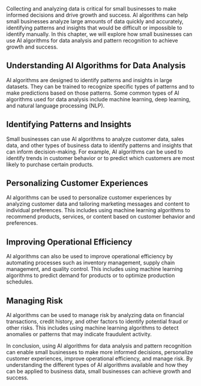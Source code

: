 
Collecting and analyzing data is critical for small businesses to make informed decisions and drive growth and success. AI algorithms can help small businesses analyze large amounts of data quickly and accurately, identifying patterns and insights that would be difficult or impossible to identify manually. In this chapter, we will explore how small businesses can use AI algorithms for data analysis and pattern recognition to achieve growth and success.

Understanding AI Algorithms for Data Analysis
---------------------------------------------

AI algorithms are designed to identify patterns and insights in large datasets. They can be trained to recognize specific types of patterns and to make predictions based on those patterns. Some common types of AI algorithms used for data analysis include machine learning, deep learning, and natural language processing (NLP).

Identifying Patterns and Insights
---------------------------------

Small businesses can use AI algorithms to analyze customer data, sales data, and other types of business data to identify patterns and insights that can inform decision-making. For example, AI algorithms can be used to identify trends in customer behavior or to predict which customers are most likely to purchase certain products.

Personalizing Customer Experiences
----------------------------------

AI algorithms can be used to personalize customer experiences by analyzing customer data and tailoring marketing messages and content to individual preferences. This includes using machine learning algorithms to recommend products, services, or content based on customer behavior and preferences.

Improving Operational Efficiency
--------------------------------

AI algorithms can also be used to improve operational efficiency by automating processes such as inventory management, supply chain management, and quality control. This includes using machine learning algorithms to predict demand for products or to optimize production schedules.

Managing Risk
-------------

AI algorithms can be used to manage risk by analyzing data on financial transactions, credit history, and other factors to identify potential fraud or other risks. This includes using machine learning algorithms to detect anomalies or patterns that may indicate fraudulent activity.

In conclusion, using AI algorithms for data analysis and pattern recognition can enable small businesses to make more informed decisions, personalize customer experiences, improve operational efficiency, and manage risk. By understanding the different types of AI algorithms available and how they can be applied to business data, small businesses can achieve growth and success.
